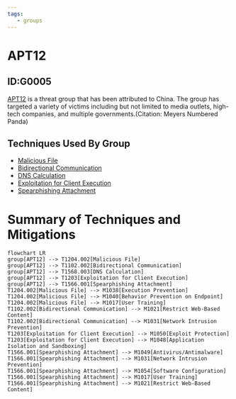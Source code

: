 ```yaml
---
tags:
   - groups
---
```

# APT12
## ID:G0005
[APT12](groups/G0005) is a threat group that has been attributed to China. The group has targeted a variety of victims including but not limited to media outlets, high-tech companies, and multiple governments.(Citation: Meyers Numbered Panda)
## Techniques Used By Group
* [Malicious File](techniques/T1204/002)
* [Bidirectional Communication](techniques/T1102/002)
* [DNS Calculation](techniques/T1568/003)
* [Exploitation for Client Execution](techniques/T1203)
* [Spearphishing Attachment](techniques/T1566/001)

# Summary of Techniques and Mitigations
```mermaid
flowchart LR
group[APT12] --> T1204.002[Malicious File]
group[APT12] --> T1102.002[Bidirectional Communication]
group[APT12] --> T1568.003[DNS Calculation]
group[APT12] --> T1203[Exploitation for Client Execution]
group[APT12] --> T1566.001[Spearphishing Attachment]
T1204.002[Malicious File] --> M1038[Execution Prevention]
T1204.002[Malicious File] --> M1040[Behavior Prevention on Endpoint]
T1204.002[Malicious File] --> M1017[User Training]
T1102.002[Bidirectional Communication] --> M1021[Restrict Web-Based Content]
T1102.002[Bidirectional Communication] --> M1031[Network Intrusion Prevention]
T1203[Exploitation for Client Execution] --> M1050[Exploit Protection]
T1203[Exploitation for Client Execution] --> M1048[Application Isolation and Sandboxing]
T1566.001[Spearphishing Attachment] --> M1049[Antivirus/Antimalware]
T1566.001[Spearphishing Attachment] --> M1031[Network Intrusion Prevention]
T1566.001[Spearphishing Attachment] --> M1054[Software Configuration]
T1566.001[Spearphishing Attachment] --> M1017[User Training]
T1566.001[Spearphishing Attachment] --> M1021[Restrict Web-Based Content]
```